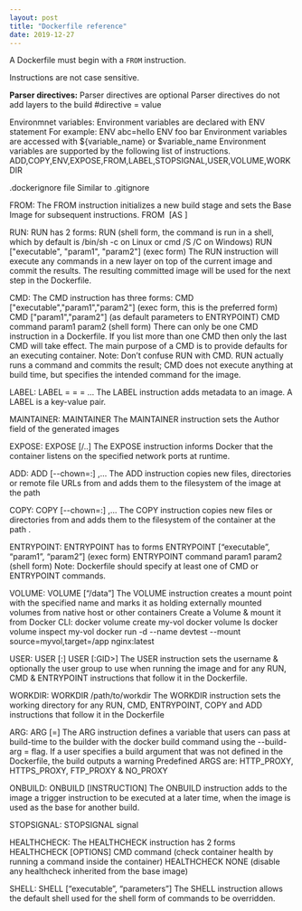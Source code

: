 ```yaml
---
layout: post
title: "Dockerfile reference"
date: 2019-12-27
---
```


A Dockerfile must begin with a `FROM` instruction.

Instructions are not case sensitive.

**Parser directives:**
Parser directives are optional
Parser directives do not add layers to the build
#directive =  value

Environmnet variables:
Environment variables are declared with ENV statement
For example:
ENV abc=hello
ENV foo bar
Environment variables are accessed with ${variable_name} or $variable_name
Environment variables are supported by the following list of instructions.
ADD,COPY,ENV,EXPOSE,FROM,LABEL,STOPSIGNAL,USER,VOLUME,WORKDIR

.dockerignore file
Similar to .gitignore

FROM:
The FROM instruction initializes a new build stage and sets the Base Image for subsequent instructions.
FROM <image> [AS <name>] 

RUN:
RUN has 2 forms:
RUN <command> (shell form, the command is run in a shell, which by default is /bin/sh -c on Linux or cmd /S /C on Windows) 
RUN ["executable", "param1", "param2"] (exec form) 
The RUN instruction will execute any commands in a new layer on top of the current image and commit the results. The resulting committed image will be used for the next step in the Dockerfile.

CMD:
The CMD instruction has three forms:
CMD ["executable","param1","param2"] (exec form, this is the preferred form) 
CMD ["param1","param2"] (as default parameters to ENTRYPOINT) 
CMD command param1 param2 (shell form) 
There can only be one CMD instruction in a Dockerfile. If you list more than one CMD then only the last CMD will take effect.
The main purpose of a CMD is to provide defaults for an executing container.
Note: Don’t confuse RUN with CMD. RUN actually runs a command and commits the result; CMD does not execute anything at build time, but specifies the intended command for the image.

LABEL:
LABEL <key>=<value> <key>=<value> <key>=<value> ...
The LABEL instruction adds metadata to an image. 
A LABEL is a key-value pair.

MAINTAINER:
MAINTAINER <name>
The MAINTAINER instruction sets the Author field of the generated images 

EXPOSE:
EXPOSE <port> [<port>/<protocol>..]
The EXPOSE instruction informs Docker that the container listens on the specified network ports at runtime.

ADD:
ADD [--chown=<user>:<group>] <src>,… <dest>
The ADD instruction copies new files, directories or remote file URLs from <src> and adds them to the filesystem of the image at the path <dest> 

COPY:
COPY [--chown=<user>:<group>] <src>,… <dest>
The COPY instruction copies new files or directories from <src> and adds them to the filesystem of the container at the path <dest>. 

ENTRYPOINT:
ENTRYPOINT has to forms
ENTRYPOINT [“executable”, “param1”, “param2”] (exec form)
ENTRYPOINT command param1 param2 (shell form)
Note: Dockerfile should specify at least one of CMD or ENTRYPOINT commands. 
 
VOLUME:
VOLUME [“/data”]
The VOLUME instruction creates a mount point with the specified name and marks it as holding externally mounted volumes from native host or other containers
Create a Volume & mount it from Docker CLI:
docker volume create my-vol
docker volume ls
docker volume inspect my-vol
docker run -d --name devtest --mount source=myvol,target=/app nginx:latest

USER:
USER <user>[:<group>]
USER <UID>[:GID>]
The USER instruction sets the username & optionally the user group to use when running the image and for any RUN, CMD & ENTRYPOINT instructions that follow it in the Dockerfile.

WORKDIR:
WORKDIR /path/to/workdir
The WORKDIR instruction sets the working directory for any RUN, CMD, ENTRYPOINT, COPY and ADD instructions that follow it in the Dockerfile

ARG:
ARG <name>[=<default value>]
The ARG instruction defines a variable that users can pass at build-time to the builder with the docker build command using the --build-arg <varname>=<value> flag. If a user specifies a build argument that was not defined in the Dockerfile, the build outputs a warning 
Predefined ARGS are: HTTP_PROXY, HTTPS_PROXY, FTP_PROXY & NO_PROXY

ONBUILD:
ONBUILD [INSTRUCTION]
The ONBUILD instruction adds to the image a trigger instruction to be executed at a later time, when the image is used as the base for another build. 

STOPSIGNAL:
STOPSIGNAL signal

HEALTHCHECK:
The HEALTHCHECK instruction has 2 forms
HEALTHCHECK [OPTIONS] CMD command (check container health by running a command inside the container)
HEALTHCHECK NONE (disable any healthcheck inherited from the base image)

SHELL:
SHELL [“executable”, “parameters”]
The SHELL instruction allows the default shell used for the shell form of commands to be overridden. 


